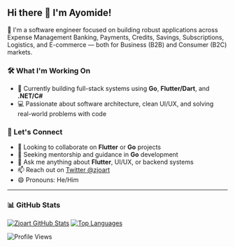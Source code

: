 ## Hi there 🙂 I'm Ayomide!

🚀 I'm a software engineer focused on building robust applications across Expense Management Banking, Payments, Credits, Savings, Subscriptions, Logistics, and E-commerce — both for Business (B2B) and Consumer (B2C) markets.

### 🛠️ What I'm Working On
- 🌱 Currently building full-stack systems using **Go**, **Flutter/Dart**, and **.NET/C#**
- 💻 Passionate about software architecture, clean UI/UX, and solving real-world problems with code

### 🤝 Let's Connect
- 👯 Looking to collaborate on **Flutter** or **Go** projects
- 🤔 Seeking mentorship and guidance in **Go** development
- 💬 Ask me anything about **Flutter**, UI/UX, or backend systems
- 📫 Reach out on [Twitter @zjoart](https://twitter.com/devjoart?s=09)
- 😄 Pronouns: He/Him

---

### 📊 GitHub Stats

[![Zjoart GitHub Stats](https://github-readme-stats.vercel.app/api?username=zjoart&theme=cobalt&show_icons=true&line_height=40)](https://github.com/zjoart)
[![Top Languages](https://github-readme-stats.vercel.app/api/top-langs/?username=zjoart&theme=cobalt&show_icons=true)](https://github.com/zjoart)

![Profile Views](https://gpvc.arturio.dev/zjoart)
